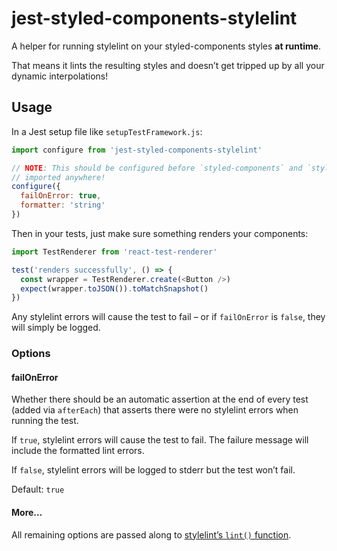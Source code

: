 # jest-styled-components-stylelint

A helper for running stylelint on your styled-components styles **at runtime**.

That means it lints the resulting styles and doesn’t get tripped up by all your
dynamic interpolations!

## Usage

In a Jest setup file like `setupTestFramework.js`:

```js
import configure from 'jest-styled-components-stylelint'

// NOTE: This should be configured before `styled-components` and `stylis` are
// imported anywhere!
configure({
  failOnError: true,
  formatter: 'string'
})
```

Then in your tests, just make sure something renders your components:

```js
import TestRenderer from 'react-test-renderer'

test('renders successfully', () => {
  const wrapper = TestRenderer.create(<Button />)
  expect(wrapper.toJSON()).toMatchSnapshot()
})
```

Any stylelint errors will cause the test to fail – or if `failOnError` is
`false`, they will simply be logged.

### Options

#### failOnError

Whether there should be an automatic assertion at the end of every test (added
via `afterEach`) that asserts there were no stylelint errors when running the
test.

If `true`, stylelint errors will cause the test to fail. The failure message
will include the formatted lint errors.

If `false`, stylelint errors will be logged to stderr but the test won’t fail.

Default: `true`

#### More…

All remaining options are passed along to [stylelint’s `lint()` function][lint].

[lint]: https://github.com/stylelint/stylelint/blob/master/docs/user-guide/node-api.md#options
